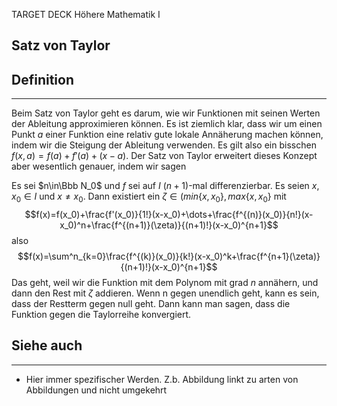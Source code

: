 
TARGET DECK
Höhere Mathematik I

Satz von Taylor
--
## Definition
***
Beim Satz von Taylor geht es darum, wie wir Funktionen mit seinen Werten der Ableitung approximieren können. Es ist ziemlich klar, dass wir um einen Punkt $a$ einer Funktion eine relativ gute lokale Annäherung machen können, indem wir die Steigung der Ableitung verwenden. Es gilt also ein bisschen
$f(x,a)=f(a)+f'(a)+(x-a)$. Der Satz von Taylor erweitert dieses Konzept aber wesentlich genauer, indem wir sagen

Es sei $n\in\Bbb N_0$ und $f$ sei auf $I$ $(n+1)$-mal differenzierbar. Es seien $x,x_0\in I$ und $x\not=x_0$. Dann existiert ein $\zeta\in(min\{x,x_0\},max\{x,x_0\}$ mit $$f(x)=f(x_0)+\frac{f'(x_0)}{1!}(x-x_0)+\dots+\frac{f^{(n)}(x_0)}{n!}(x-x_0)^n+\frac{f^{(n+1)}(\zeta)}{(n+1)!}(x-x_0)^{n+1}$$ also $$f(x)=\sum^n_{k=0}\frac{f^{(k)}(x_0)}{k!}(x-x_0)^k+\frac{f^{n+1}(\zeta)}{(n+1)!}(x-x_0)^{n+1}$$
Das geht, weil wir die Funktion mit dem Polynom mit grad $n$ annähern, und dann den Rest mit $\zeta$ addieren.
Wenn n gegen unendlich geht, kann es sein, dass der Restterm gegen null geht. Dann kann man sagen, dass die Funktion gegen die Taylorreihe konvergiert.
  
## Siehe auch
***
* Hier immer spezifischer Werden. Z.b. Abbildung linkt zu arten von Abbildungen und nicht umgekehrt